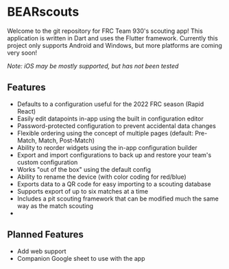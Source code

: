# BEARscouts

Welcome to the git repository for FRC Team 930's scouting app! This application is written in Dart and uses the Flutter framework. Currently this project only supports Android and Windows, but more platforms are coming very soon! 

*Note: iOS may be mostly supported, but has not been tested*

## Features
* Defaults to a configuration useful for the 2022 FRC season (Rapid React)
* Easily edit datapoints in-app using the built in configuration editor
* Password-protected configuration to prevent accidental data changes
* Flexible ordering using the concept of multiple pages (default: Pre-Match, Match, Post-Match)
* Ability to reorder widgets using the in-app configuration builder
* Export and import configurations to back up and restore your team's custom configuration
* Works "out of the box" using the default config
* Ability to rename the device (with color coding for red/blue)
* Exports data to a QR code for easy importing to a scouting database
* Supports export of up to six matches at a time
* Includes a pit scouting framework that can be modified much the same way as the match scouting
* 

## Planned Features
* Add web support
* Companion Google sheet to use with the app
